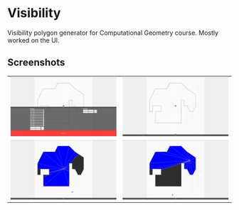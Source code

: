 # Visibility
Visibility polygon generator for Computational Geometry course.
Mostly worked on the UI.

## Screenshots
<table>
  <tr>
    <td><img alt="SS1_Menu" src="2020-01-07-1578433929_screenshot_1920x1080.jpg" width="100%" height="auto"></td>
    <td><img alt="SS2_Polygon" src="2020-01-07-1578433932_screenshot_1920x1080.jpg" width="100%" height="auto"></td>
  </tr>
  <tr>
    <td><img alt="SS3_Result" src="2020-01-07-1578433937_screenshot_1920x1080.jpg" width="100%" height="auto"></td>
    <td><img alt="SS4_DifferentAngle" src="2020-01-07-1578433969_screenshot_1920x1080.jpg" width="100%" height="auto"></td>
  </tr>
</table>
